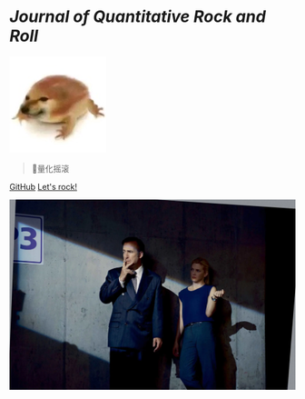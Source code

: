 <!-- _coverpage.md -->

# *Journal of Quantitative Rock and Roll*

![logo](m_狗蛙.jpeg)
> 🎸量化摇滚

<!-- *Every Body Wants to Rule the World* -->
<!-- - 课程笔记
- 论文笔记 -->


[GitHub](https://github.com/xseeope/xseeope.github.io)
[Let's rock!](/README.md)

<!-- 背景图片 -->

![](/BCS2.jpg)

